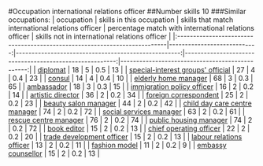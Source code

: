 #Occupation international relations officer
##Number skills 10
###Similar occupations:
| occupation                                                                |   skills in this occupation |   skills that match international relations officer |   percentage match with international relations officer |   skills not in international relations officer |
|:--------------------------------------------------------------------------|----------------------------:|----------------------------------------------------:|--------------------------------------------------------:|------------------------------------------------:|
| [diplomat](diplomat.md)                                                   |                          18 |                                                   5 |                                                     0.5 |                                              13 |
| [special-interest groups' official](special-interest_groups'_official.md) |                          27 |                                                   4 |                                                     0.4 |                                              23 |
| [consul](consul.md)                                                       |                          14 |                                                   4 |                                                     0.4 |                                              10 |
| [elderly home manager](elderly_home_manager.md)                           |                          68 |                                                   3 |                                                     0.3 |                                              65 |
| [ambassador](ambassador.md)                                               |                          18 |                                                   3 |                                                     0.3 |                                              15 |
| [immigration policy officer](immigration_policy_officer.md)               |                          16 |                                                   2 |                                                     0.2 |                                              14 |
| [artistic director](artistic_director.md)                                 |                          36 |                                                   2 |                                                     0.2 |                                              34 |
| [foreign correspondent](foreign_correspondent.md)                         |                          25 |                                                   2 |                                                     0.2 |                                              23 |
| [beauty salon manager](beauty_salon_manager.md)                           |                          44 |                                                   2 |                                                     0.2 |                                              42 |
| [child day care centre manager](child_day_care_centre_manager.md)         |                          74 |                                                   2 |                                                     0.2 |                                              72 |
| [social services manager](social_services_manager.md)                     |                          63 |                                                   2 |                                                     0.2 |                                              61 |
| [rescue centre manager](rescue_centre_manager.md)                         |                          76 |                                                   2 |                                                     0.2 |                                              74 |
| [public housing manager](public_housing_manager.md)                       |                          74 |                                                   2 |                                                     0.2 |                                              72 |
| [book editor](book_editor.md)                                             |                          15 |                                                   2 |                                                     0.2 |                                              13 |
| [chief operating officer](chief_operating_officer.md)                     |                          22 |                                                   2 |                                                     0.2 |                                              20 |
| [trade development officer](trade_development_officer.md)                 |                          15 |                                                   2 |                                                     0.2 |                                              13 |
| [labour relations officer](labour_relations_officer.md)                   |                          13 |                                                   2 |                                                     0.2 |                                              11 |
| [fashion model](fashion_model.md)                                         |                          11 |                                                   2 |                                                     0.2 |                                               9 |
| [embassy counsellor](embassy_counsellor.md)                               |                          15 |                                                   2 |                                                     0.2 |                                              13 |
